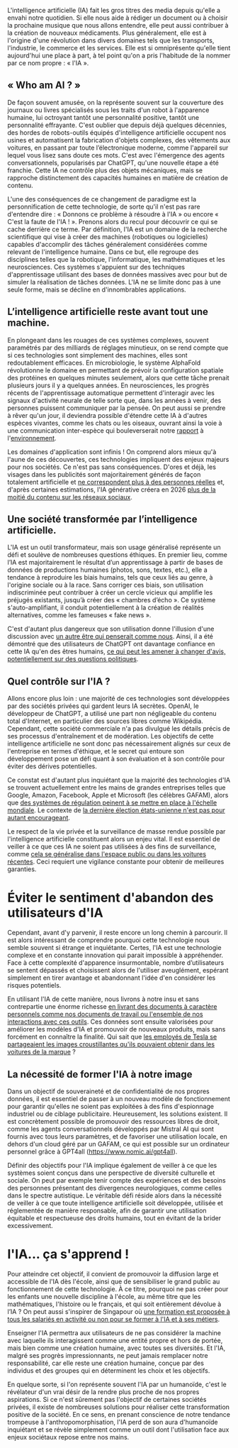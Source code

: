 L'intelligence artificielle (IA) fait les gros titres des media depuis qu'elle a envahi notre quotidien. Si elle nous aide à rédiger un document ou à choisir la prochaine musique que nous allons entendre, elle peut aussi contribuer à la création de nouveaux médicaments. Plus généralement, elle est à l'origine d'une révolution dans divers domaines tels que les transports, l'industrie, le commerce et les services. Elle est si omniprésente qu'elle tient aujourd'hui une place à part, à tel point qu'on a pris l'habitude de la nommer par ce nom propre : « l'IA ».

<!-- TEASER_END -->


## « Who am AI ? »

De façon souvent amusée, on la représente souvent sur la couverture des journaux ou livres spécialisés sous les traits d'un robot à l'apparence humaine, lui octroyant tantôt une personnalité positive, tantôt une personnalité effrayante. C'est oublier que depuis déjà quelques décennies, des hordes de robots-outils équipés d'intelligence artificielle occupent nos usines et automatisent la fabrication d'objets complexes, des vêtements aux voitures, en passant par toute l’électronique moderne, comme l'appareil sur lequel vous lisez sans doute ces mots. C'est avec l'émergence des agents conversationnels, popularisés par ChatGPT, qu'une nouvelle étape a été franchie. Cette IA ne contrôle plus des objets mécaniques, mais se rapproche distinctement des capacités humaines en matière de création de contenu. 

L'une des conséquences de ce changement de paradigme est la personnification de cette technologie, de sorte qu'il n'est pas rare d'entendre dire : « Donnons ce problème à résoudre à l'IA » ou encore « C'est la faute de l'IA ! ». Prenons alors du recul pour découvrir ce qui se cache derrière ce terme. Par définition, l'IA est un domaine de la recherche scientifique qui vise à créer des machines (robotiques ou logicielles) capables d'accomplir des tâches généralement considérées comme relevant de l'intelligence humaine. Dans ce but, elle regroupe des disciplines telles que la robotique, l'informatique, les mathématiques et les neurosciences. Ces systèmes s'appuient sur des techniques d'apprentissage utilisant des bases de données massives avec pour but de simuler la réalisation de tâches données. L'IA ne se limite donc pas à une seule forme, mais se décline en d'innombrables applications.

## L’intelligence artificielle reste avant tout une machine.

En plongeant dans les rouages de ces systèmes complexes, souvent paramétrés par des milliards de réglages minutieux, on se rend compte que si ces technologies sont simplement des machines, elles sont redoutablement efficaces. En microbiologie, le système AlphaFold révolutionne le domaine en permettant de prévoir la configuration spatiale des protéines en quelques minutes seulement, alors que cette tâche prenait plusieurs jours il y a quelques années. En neurosciences, les progrès récents de l'apprentissage automatique permettent d'interagir avec les signaux d'activité neurale de telle sorte que, dans les années à venir, des personnes puissent communiquer par la pensée. On peut aussi se prendre à rêver qu'un jour, il deviendra possible d'étendre cette IA à d'autres espèces vivantes, comme les chats ou les oiseaux, ouvrant ainsi la voie à une communication inter-espèce qui bouleverserait notre [rapport](https://trustmyscience.com/intelligence-artificielle-parler-aux-animaux/) à l'[environnement](https://www.scientificamerican.com/article/how-scientists-are-using-ai-to-talk-to-animals/).

Les domaines d'application sont infinis ! On comprend alors mieux qu'à l'aune de ces découvertes, ces technologies impliquent des enjeux majeurs pour nos sociétés. Ce n'est pas sans conséquences. D'ores et déjà, les visages dans les publicités sont majoritairement générés de façon totalement artificielle et [ne correspondent plus à des personnes réelles](https://blog.hubspot.fr/marketing/ia-dans-campagnes-marketing-pub) et, d'après certaines estimations, l'IA générative créera en 2026 [plus de la moitié du contenu sur les réseaux sociaux](https://www.e-marketing.fr/Thematique/influences-1293/reseaux-sociaux-2216/Breves/Pres-de-50-du-contenu-sur-les-reseaux-sociaux-devraient-461932.htm).

## Une société transformée par l’intelligence artificielle.

L'IA est un outil transformateur, mais son usage généralisé représente un défi et soulève de nombreuses questions éthiques. En premier lieu, comme l’IA est majoritairement le résultat d’un apprentissage à partir de bases de données de productions humaines (photos, sons, textes, etc.), elle a tendance à reproduire les biais humains, tels que ceux liés au genre, à l'origine sociale ou à la race. Sans corriger ces biais, son utilisation indiscriminée peut contribuer à créer un cercle vicieux qui amplifie les préjugés existants, jusqu’à créer des « chambres d’écho ». Ce système s'auto-amplifiant, il conduit potentiellement à la création de réalités alternatives, comme les fameuses « fake news ». 

C'est d'autant plus dangereux que son utilisation donne l'illusion d'une discussion avec [un autre être qui penserait comme nous](https://theconversation.com/chatgpt-ma-dit-que-lillusion-de-la-discussion-avec-lia-nous-mene-a-lerreur-238443). Ainsi, il a été démontré que des utilisateurs de ChatGPT ont davantage confiance en cette IA qu'en des êtres humains, [ce qui peut les amener à changer d'avis, potentiellement sur des questions politiques](https://www.futura-sciences.com/tech/actualites/technologie-utilisateurs-ont-plus-plus-echanges-intimes-chatgpt-cela-inquiete-maison-mere-115214/). 

## Quel contrôle sur l'IA ? 

Allons encore plus loin : une majorité de ces technologies sont développées par des sociétés privées qui gardent leurs IA secrètes. OpenAI, le développeur de ChatGPT, a utilisé une part non négligeable du contenu total d'Internet, en particulier des sources libres comme Wikipédia. Cependant, cette société commerciale n'a pas divulgué les détails précis de ses processus d'entraînement et de modération. Les objectifs de cette intelligence artificielle ne sont donc pas nécessairement alignés sur ceux de l'entreprise en termes d'éthique, et le secret qui entoure son développement pose un défi quant à son évaluation et à son contrôle pour éviter des dérives potentielles. 

Ce constat est d'autant plus inquiétant que la majorité des technologies d'IA se trouvent actuellement entre les mains de grandes entreprises telles que Google, Amazon, Facebook, Apple et Microsoft (les célèbres GAFAM), alors que [des systèmes de régulation peinent à se mettre en place à l'échelle mondiale](https://theconversation.com/lechiquier-mondial-de-lia-entre-regulations-et-soft-power-233387). Le contexte de [la dernière élection états-unienne n'est pas pour autant encourageant](https://legrandcontinent.eu/fr/2024/11/21/le-retour-de-trump-menace-les-efforts-visant-a-rendre-lia-plus-sure/). 

Le respect de la vie privée et la surveillance de masse rendue possible par l'intelligence artificielle constituent alors un enjeu vital. Il est essentiel de veiller à ce que ces IA ne soient pas utilisées à des fins de surveillance, comme [cela se généralise dans l'espace public ou dans les voitures récentes](https://gizmodo.com/mozilla-new-cars-data-privacy-report-1850805416). Ceci requiert une vigilance constante pour obtenir de meilleures garanties.

# Éviter le sentiment d'abandon des utilisateurs d'IA

Cependant, avant d'y parvenir, il reste encore un long chemin à parcourir. Il est alors intéressant de comprendre pourquoi cette technologie nous semble souvent si étrange et inquiétante. Certes, l'IA est une technologie complexe et en constante innovation qui parait impossible à appréhender. Face à cette complexité d'apparence insurmontable, nombre d’utilisateurs se sentent dépassés et choisissent alors de l'utiliser aveuglément, espérant simplement en tirer avantage et abandonnant l'idée d'en considérer les risques potentiels.

En utilisant l'IA de cette manière, nous livrons à notre insu et sans contrepartie une énorme richesse [en livrant des documents à caractère personnels comme nos documents de travail ou l'ensemble de nos interactions avec ces outils](https://medium.com/illumination/ms-word-is-using-you-to-train-ai-86d6a4d87021?sk=b9193bd978b48741d4778ad003cce716). Ces données sont ensuite valorisées pour améliorer les modèles d'IA et promouvoir de nouveaux produits, mais sans forcément en connaître la finalité. Qui sait que [les employés de Tesla se partageaient les images croustillantes qu'ils pouvaient obtenir dans les voitures de la marque](https://www.reuters.com/technology/tesla-workers-shared-sensitive-images-recorded-by-customer-cars-2023-04-06/) ?

## La nécessité de former l'IA à notre image

Dans un objectif de souveraineté et de confidentialité de nos propres données, il est essentiel de passer à un nouveau modèle de fonctionnement pour garantir qu'elles ne soient pas exploitées à des fins d'espionnage industriel ou de ciblage publicitaire. Heureusement, les solutions existent. Il est concrètement possible de promouvoir des ressources libres de droit, comme les agents conversationnels développés par Mistral AI qui sont fournis avec tous leurs paramètres, et de favoriser une utilisation locale, en dehors d'un cloud géré par un GAFAM, ce qui est possible sur un ordinateur personnel grâce à GPT4all (https://www.nomic.ai/gpt4all).

Définir des objectifs pour l'IA implique également de veiller à ce que les systèmes soient conçus dans une perspective de diversité culturelle et sociale. On peut par exemple tenir compte des expériences et des besoins des personnes présentant des divergences neurologiques, comme celles dans le spectre autistique. Le véritable défi réside alors dans la nécessité de veiller à ce que toute intelligence artificielle soit développée, utilisée et réglementée de manière responsable, afin de garantir une utilisation équitable et respectueuse des droits humains, tout en évitant de la brider excessivement. 

# l'IA... ça s'apprend !

Pour atteindre cet objectif, il convient de promouvoir la diffusion large et accessible de l'IA dès l'école, ainsi que de sensibiliser le grand public au fonctionnement de cette technologie. À ce titre, pourquoi ne pas créer pour les enfants une nouvelle discipline à l'école, au même titre que les mathématiques, l'histoire ou le français, et qui soit entièrement dévolue à l’IA ? On peut aussi s'inspirer de Singapour où [une formation est proposée à tous les salariés en activité ou non pour se former à l'IA et à ses métiers](https://www.channelnewsasia.com/singapore/ai-talent-15000-jobs-training-education-national-strategy-3974591). 

Enseigner l'IA permettra aux utilisateurs de ne pas considérer la machine avec laquelle ils interagissent comme une entité propre et hors de portée, mais bien comme une création humaine, avec toutes ses diversités. Et l'IA, malgré ses progrès impressionnants, ne peut jamais remplacer notre responsabilité, car elle reste une création humaine, conçue par des individus et des groupes qui en déterminent les choix et les objectifs. 

En quelque sorte, si l'on représente souvent l'IA par un humanoïde, c'est le révélateur d'un vrai désir de la rendre plus proche de nos propres aspirations. Si ce n'est sûrement pas l'objectif de certaines sociétés privées, il existe de nombreuses solutions pour réaliser cette transformation positive de la société. En ce sens, en prenant conscience de notre tendance trompeuse à l'anthropomorphisation, l'IA perd de son aura d'humanoïde inquiétant et se révèle simplement comme un outil dont l'utilisation face aux enjeux sociétaux repose entre nos mains.